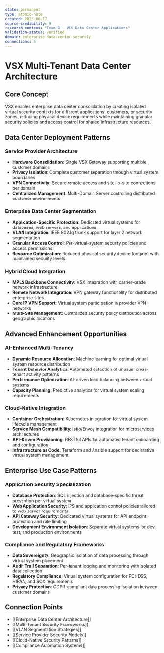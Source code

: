 ```yaml
---
state: permanent
type: atomic-note
created: 2025-06-17
source-credibility: 9
research-context: "Team D - VSX Data Center Applications"
validation-status: verified
domain: enterprise-data-center-security
connections: 6
---
```


# VSX Multi-Tenant Data Center Architecture

## Core Concept
VSX enables enterprise data center consolidation by creating isolated virtual security contexts for different applications, customers, or security zones, reducing physical device requirements while maintaining granular security policies and access control for shared infrastructure resources.

## Data Center Deployment Patterns

### **Service Provider Architecture**
- **Hardware Consolidation**: Single VSX Gateway supporting multiple customer domains
- **Privacy Isolation**: Complete customer separation through virtual system boundaries
- **VPN Connectivity**: Secure remote access and site-to-site connections per domain
- **Centralized Management**: Multi-Domain Server controlling distributed customer environments

### **Enterprise Data Center Segmentation**
- **Application-Specific Protection**: Dedicated virtual systems for databases, web servers, and applications
- **VLAN Integration**: IEEE 802.1q trunk support for layer 2 network segmentation
- **Granular Access Control**: Per-virtual-system security policies and access permissions
- **Resource Optimization**: Reduced physical security device footprint with maintained security levels

### **Hybrid Cloud Integration**
- **MPLS Backbone Connectivity**: VSX integration with carrier-grade network infrastructure
- **Remote Network Integration**: VPN gateway functionality for distributed enterprise sites
- **Core IP VPN Support**: Virtual system participation in provider VPN networks
- **Multi-Site Management**: Centralized security policy distribution across geographic locations

## Advanced Enhancement Opportunities

### **AI-Enhanced Multi-Tenancy**
- **Dynamic Resource Allocation**: Machine learning for optimal virtual system resource distribution
- **Tenant Behavior Analytics**: Automated detection of unusual cross-tenant activity patterns
- **Performance Optimization**: AI-driven load balancing between virtual systems
- **Capacity Planning**: Predictive analytics for virtual system scaling requirements

### **Cloud-Native Integration**
- **Container Orchestration**: Kubernetes integration for virtual system lifecycle management
- **Service Mesh Compatibility**: Istio/Envoy integration for microservices architectures
- **API-Driven Provisioning**: RESTful APIs for automated tenant onboarding and configuration
- **Infrastructure as Code**: Terraform and Ansible support for declarative virtual system management

## Enterprise Use Case Patterns

### **Application Security Specialization**
- **Database Protection**: SQL injection and database-specific threat prevention per virtual system
- **Web Application Security**: IPS and application control policies tailored to web server requirements
- **API Gateway Security**: Dedicated virtual systems for API endpoint protection and rate limiting
- **Development Environment Isolation**: Separate virtual systems for dev, test, and production environments

### **Compliance and Regulatory Frameworks**
- **Data Sovereignty**: Geographic isolation of data processing through virtual system placement
- **Audit Trail Separation**: Per-tenant logging and monitoring with isolated data collection
- **Regulatory Compliance**: Virtual system configuration for PCI-DSS, HIPAA, and SOX requirements
- **Privacy Protection**: GDPR-compliant data processing isolation between customer domains

## Connection Points
- [[Enterprise Data Center Architecture]]
- [[Multi-Tenant Security Frameworks]]
- [[VLAN Segmentation Strategies]]
- [[Service Provider Security Models]]
- [[Cloud-Native Security Patterns]]
- [[Compliance Automation Systems]]